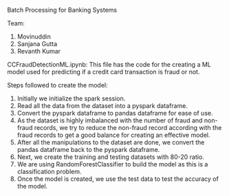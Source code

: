 Batch Processing for Banking Systems

Team:
1. Movinuddin
2. Sanjana Gutta
3. Revanth Kumar


CCFraudDetectionML.ipynb:
This file has the code for the creating a ML model used for predicting if a credit card transaction is fraud or not.

Steps followed to create the model:

1. Initially we initialize the spark session.
2. Read all the data from the dataset into a pyspark dataframe.
3. Convert the pyspark dataframe to pandas dataframe for ease of use.
4. As the dataset is highly imbalanced with the number of fraud and non-fraud records, we try to reduce the non-fraud record according with the fraud records to get a good balance for creating an effective model.
5. After all the manipulations to the dataset are done, we convert the pandas dataframe back to the pyspark dataframe.
6. Next, we create the training and testing datasets with 80-20 ratio.
7. We are using RandomForestClassifier to build the model as this is a classification problem.
8. Once the model is created, we use the test data to test the accuracy of the model.
